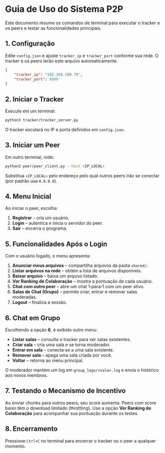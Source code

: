 # Guia de Uso do Sistema P2P

Este documento resume os comandos de terminal para executar o tracker e os peers e testar as funcionalidades principais.

## 1. Configuração

Edite `config.json` e ajuste `tracker_ip` e `tracker_port` conforme sua rede. O tracker e os peers lerão este arquivo automaticamente.

```json
{
    "tracker_ip": "192.168.100.78",
    "tracker_port": 9000
}
```

## 2. Iniciar o Tracker

Execute em um terminal:

```bash
python3 tracker/tracker_server.py
```

O tracker escutará no IP e porta definidos em `config.json`.

## 3. Iniciar um Peer

Em outro terminal, rode:

```bash
python3 peer/peer_client.py --host <IP_LOCAL>
```

Substitua `<IP_LOCAL>` pelo endereço pelo qual outros peers irão se conectar (por padrão usa `0.0.0.0`).

## 4. Menu Inicial

Ao iniciar o peer, escolha:

1. **Registrar** – cria um usuário.
2. **Login** – autentica e inicia o servidor do peer.
3. **Sair** – encerra o programa.

## 5. Funcionalidades Após o Login

Com o usuário logado, o menu apresenta:

1. **Anunciar meus arquivos** – compartilha arquivos da pasta `shared/`.
2. **Listar arquivos na rede** – obtém a lista de arquivos disponíveis.
3. **Baixar arquivo** – baixa um arquivo listado.
4. **Ver Ranking de Colaboração** – mostra a pontuação de cada usuário.
5. **Chat com outro peer** – abre um chat 1‑para‑1 com um peer ativo.
6. **Salas de Chat (Grupo)** – permite criar, entrar e remover salas moderadas.
7. **Logout** – finaliza a sessão.

## 6. Chat em Grupo

Escolhendo a opção **6**, é exibido outro menu:

- **Listar salas** – consulta o tracker para ver salas existentes.
- **Criar sala** – cria uma sala e se torna moderador.
- **Entrar em sala** – conecta‑se a uma sala existente.
- **Remover sala** – apaga uma sala criada por você.
- **Voltar** – retorna ao menu principal.

O moderador mantém um log em `group_logs/<sala>.log` e envia o histórico aos novos membros.

## 7. Testando o Mecanismo de Incentivo

Ao enviar chunks para outros peers, seu score aumenta. Peers com score baixo têm o download limitado (throttling). Use a opção **Ver Ranking de Colaboração** para acompanhar sua pontuação durante os testes.

## 8. Encerramento

Pressione `Ctrl+C` no terminal para encerrar o tracker ou o peer a qualquer momento.



